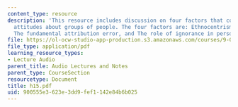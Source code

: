 ```yaml
---
content_type: resource
description: 'This resource includes discussion on four factors that contribute biased
  attitudes about groups of people. The four factors are: Ethnocentrism, Stereotyping
  The fundamental attribution error, and The role of ignorance in person perception.'
file: https://ol-ocw-studio-app-production.s3.amazonaws.com/courses/9-00-introduction-to-psychology-fall-2004/900555e3623e3dd9fef1142e84b6b025_h15.pdf
file_type: application/pdf
learning_resource_types:
- Lecture Audio
parent_title: Audio Lectures and Notes
parent_type: CourseSection
resourcetype: Document
title: h15.pdf
uid: 900555e3-623e-3dd9-fef1-142e84b6b025
---
```

